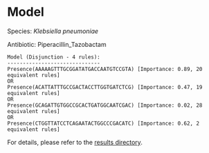 
# Model

Species: *Klebsiella pneumoniae*

Antibiotic: Piperacillin_Tazobactam

```
Model (Disjunction - 4 rules):
------------------------------
Presence(AAAAAGTTTGCGGATATGACCAATGTCCGTA) [Importance: 0.89, 20 equivalent rules]
OR
Presence(ACATTATTTGCCGACTACCTTGGTGATCTCG) [Importance: 0.47, 19 equivalent rules]
OR
Presence(GCAGATTGTGGCCGCACTGATGGCAATCGAC) [Importance: 0.02, 28 equivalent rules]
OR
Presence(CTGGTTATCCTCAGAATACTGGCCCGACATC) [Importance: 0.62, 2 equivalent rules]

```

For details, please refer to the [results directory](../../../../../results/scm_b/klebsiella%20pneumoniae/piperacillin_tazobactam/repeat_2/).

